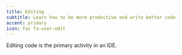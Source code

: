 ```yaml
---
title: Editing
subtitle: Learn how to be more productive and write better code
accent: primary
icon: fas fa-user-edit
---
```


Editing code is the primary activity in an IDE.
